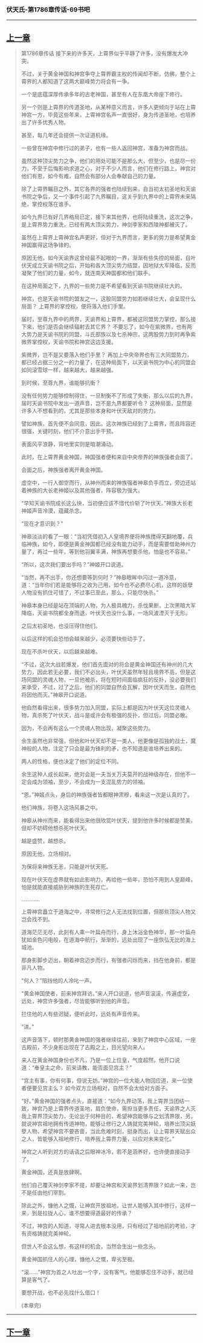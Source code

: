 ### 伏天氏-第1786章传话-69书吧

--------
[上一章](./a4c03231371303065123675b2fbc5e5d.md)
--------


>
>
>
>第1786章传话
>接下来的许多天，上霄界似乎平静了许多，没有爆发大冲突。
>
>不过，关于黄金神国和神宫争夺上霄界霸主权的传闻却不断，仿佛，整个上霄界的人都知道了这两大巅峰势力将会有一争。
>
>一个是底蕴深厚传承多年的古老神国，甚至有人在东凰大帝座下修行。
>
>另一个则是上霄界的传道圣地，从某种意义而言，许多人更倾向于站在上霄神宫一方，毕竟这些年来，上霄神宫名声一直很好，身为传道圣地，也培养出了许多优秀人物。
>
>甚至，每几年还会提供一次证道机缘。
>
>一些曾在神宫中修行过的弟子，也有一些人返回神宫，准备为神宫而战。
>
>虽然这种顶尖势力之争，他们的用处可能不是那么大，但至少，也是尽一份力，不至于后悔影响求道之心，对于不少人而言，他们在修行路上，神宫对他们有恩，如今有难，自然会有部分人会奉献自己的力量。
>
>除了上霄界瞩目之外，其它各界的强者也陆续到来，自当初太初圣地和天谕书院之争后，又一个事件引起了九界瞩目，这关乎到九界中的上霄界未来隔绝，掌控权落在谁手。
>
>如今九界已有好几界格局已定，接下来其他界，也将陆续重洗，这次之争，是上霄界势力重洗，已经有两大顶尖势力，神剑李家和西陵神都被灭了。
>
>虽然在上霄界上霄神宫名声更好，但对于九界而言，更多的势力是希望黄金神国赢得这场争锋的。
>
>原因无他，如今天谕界这曾经最不起眼的一界，渐渐有些失控的局面，自叶伏天成立天谕书院之后，开始和各大顶尖势力结盟，因地狱大军降临，反而凝聚了他们的力量，如今，就连南天神国都和他们联手。
>
>在这种局面之下，九界的一些势力是不希望看到天谕书院继续壮大的。
>
>神宫，也是天谕书院的盟友之一，这股同盟势力如若继续壮大，会呈现什么局面？
>上霄界的掌控权，便将落入他们手里。
>
>届时，至尊九界中的两界，天谕界和上霄界，都被这同盟势力掌控，那么接下来，他们是否会继续辐射去其它界？
>不要忘了，如今在紫微界，也有两大势力是天谕书院的同盟，斗氏部族以及七杀神宗，这两股势力到时再争紫微界掌控权，天谕书院和神宫这边支援。
>
>紫微界，岂不是又要落入他们手里？
>再加上中央帝界也有三大同盟势力，都已经占据三分之一的力量了，在这种局面下，以天谕书院为中心的同盟会如同滚雪球一样，越来越大，越来越强。
>
>到时候，至尊九界，谁能够抗衡？
>
>没有任何势力能够控制得住，一旦制衡不了形成了失衡，那么以后的九界，届时天谕书院中发出一道声音，岂不是九界都要听令？
>这种局面，显然是许多人不想看到的，尤其是那些本身和叶伏天敌对的势力。
>
>譬如神族，首先便不会同意，因此，这次神族已经到了上霄界，而且阵容还很强，关键时刻，他们不介意出手干预。
>
>表面风平浪静，背地里实则是暗潮涌动。
>
>此时，在上霄界黄金神国，神国强者便和来自中央帝界的神族强者会面了。
>
>会面之后，神族强者离开黄金神国。
>
>虚空中，一行人御空而行，从神州而来的神族强者神皋负手而立，旁边还站着神族的大长老神姬以及其他强者，阵容极为强大。
>
>“早知天谕书院成长这么快，当初便应该不惜代价斩了叶伏天。”神族大长老神姬声音冷漠，蕴藏杀念。
>
>“现在才意识到？”
>
>神皋淡淡的看了一眼：“当初凭借初入人皇境界便将神族搅得天翻地覆，兵临神族，如今，即便是黄金神国都已经没有能力动手，而是需要借助神州力量了，再过一些年，等到他羽翼丰满，神族再想要杀他，怕是也不容易。”
>
>“所以，这次我们要出手吗？”神姬开口说道。
>
>“当然，再不出手，你还想要等到何时？”神皋眼眸中闪过一道冷意，道：“当年你们若是能够将之收为己用，如今也不必费尽心机，这样的妖孽人物没有抓住可惜了，不过事已至此，那么，只能尽快杀。”
>
>神皋本身已经是站在顶端的人物，为人极具魄力，杀伐果断，上次黑暗大军降临，天谕书院都全身而退，叶伏天也没什么事，一场风波湮灭于无形。
>
>之后太初圣地，也没压得住他们。
>
>以后这样的机会恐怕会越来越少，必须要快些动手了。
>
>现在不杀叶伏天，以后越来越难。
>
>“不过，这次大战若爆发，他们首先面对的将会是黄金神国还有神州的几大势力，因此若无必要，我们不必出头，叶伏天虽然年轻且境界不高，但是这场同盟的灵魂人物，一旦他被杀，将在短时间面临疯狂的反扑，没必要我们来承受，不过，过了之后，他们的同盟自然会瓦解，因叶伏天而生，自然也将因他而灭。”神皋开口说道。
>
>他自然看得出来，很多势力加入同盟，实际上都是因为叶伏天这位灵魂人物，真杀死了叶伏天，战斗是或许会有极强的反扑，但过后，同盟必散。
>
>因为，不会再有这么一个灵魂人物出现，凝聚这些势力。
>
>余生虽然也非常强，但他和叶伏天却不是一类人，他更像是孤独的战士，魔神般的人物，注定了只会是最为锋利的矛，也不知道是谁培养出来的。
>
>两人的性格，便也决定了他们的定位不同。
>
>余生这种人成长起来，绝对会是一夫当关万夫莫开的战神级存在，但他不一定会成为领袖，至少，不会成为一支混乱势力的领袖。
>
>“恩。”神姬点头，身后的神族强者皆都眼神肃穆，看来这一次是认真的了。
>
>他们神族，将卷入这场风暴之中。
>
>神皋从神州而来，能看得出来他很欣赏叶伏天，提到他许多时候都是赞美，但却不妨碍他想杀死叶伏天。
>
>越是盛赞，越想杀。
>
>原因无他，立场相对。
>
>为保将来神族无恙，只能是叶伏天死。
>
>现在叶伏天在虚界就有如此影响力，再给他一些年，恐怕不用到人皇巅峰，怕是就能直接威胁到神族的生死存亡。
>
>…………
>
>上霄神宫矗立于道海之中，寻常修行之人无法找到位置，但那些顶尖人物又岂会找不到。
>
>道海茫茫无尽，此刻有人乘一叶扁舟而行，身上沐浴金色神华，那一叶扁舟犹如金色闪电般，在道海中航行，渐渐的，远处出现了一座恢弘无比的海上城池。
>
>那身影脚步迈出，朝着神宫迈步而行，有强者闪烁而来，挡在他身前，都是非凡人物。
>
>“何人？”阻挡他的人冷叱一声。
>
>“黄金神国使者，前来神宫拜访。”来人开口说道，他声音滚滚，传遍虚空，远处，神宫许多强者，尽皆能够听到他的声音。
>
>拦住他的人有些迟疑，便听此时，远处有声音传来。
>
>“进。”
>
>这声音落下，顿时那黄金神国的强者继续往前，来到了神宫中心区域，一座古殿前，不少身影出现在了古殿之上，目光望向来人。
>
>来人在黄金神国身份也不凡，乃是一位上位皇，气度超然，他开口说道：“奉皇主之命，前来请教，能否面见宫主？”
>
>“宫主有事，你有何事，但说无妨。”神宫的一位大能人物回应道，来一位使者便要见宫主么？
>如今双方立场相对，自然不会太给对方面子。
>
>“好。”黄金神国的强者点头，直接道：“如今九界动荡，我上霄界当团结一致，神宫乃是上霄界传道圣地，肩负使命，需担当更多责任，天谕界之人灭我上霄界顶尖势力，无论出于何种目的，希望神宫能够与之划清界限，另，就说神宫祖地拥有传道神物，能够让修行之人铸就完美神轮，培养出顶尖妖孽人物，希望神宫不要吝啬，当此危难时刻，挺身而出，让上霄界天赋出众之人，皆能够入祖地修行，培养我上霄界力量，以应对未来变化。”
>
>神宫之人听到对方的话语之后眼神冰冷，若不是涵养好，也许便直接动手了。
>
>黄金神国，还真是放肆啊。
>
>他们自己覆灭神剑李家不提，却要让神宫和天谕界划清界限？如此一来，岂不是任由他们宰割。
>
>除此之外，慷他人之慨，让神宫开放祖地，让世人能够入其中修行，这样一来，到是拉拢人心，谁不想要得道最好的传承？
>
>不过，神宫的人知道，寻常人进去根本没用，只有经过了祖地前的考验，才有资格铸就完美神轮。
>
>但世人不会这么想，有这样的机会，当然会生出一些念头。
>
>黄金神国抓住人的心理，慷他人之慨，卑劣至极。
>
>“滚……”神宫为首之人吐出一个字，没有客气，他能够忍住不动手，就已经算是客气了。
>
>要想开战，也不必先找什么借口！
>
>(本章完)
>
>

--------
[下一章](./49e22b797bce770abc8b898511de24dd.md)
--------
